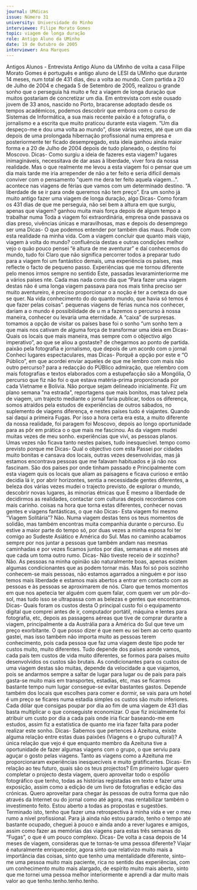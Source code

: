```yaml
---
journal: UMdicas
issue: Número 31
university: Universidade do Minho
interviewee: Filipe Morato Gomes
topic: viagem de longa duração
role: Antigo Aluno da UMinho
date: 19 de Outubro de 2005
interviewer: Ana Marques
---
```

Antigos Alunos - Entrevista
Antigo Aluno da UMinho de volta a casa
Filipe Morato Gomes é português e antigo
aluno de LESI da UMinho que durante 14
meses, num total de 431 dias, deu a volta ao
mundo. Com partida a 20 de Julho de 2004 e
chegada 5 de Setembro de 2005, realizou o
grande sonho que o perseguia há muito e fez a
viagem de longa duração que muitos
gostariam de concretizar um dia.
Em entrevista com este ousado jovem de 33 anos, nascido no Porto, bracarense adoptado desde os tempos académicos, podemos descobrir
que embora com o curso de Sistemas de Informática, a sua mais recente paixão é a fotografia, o jornalismo e a escrita que muito praticou
durante esta viagem.
“Um dia despeço-me e dou uma volta ao mundo", disse várias vezes, até que um dia depois de uma prolongada hibernação profissional
numa empresa e posteriormente ter ficado desempregado, esta ideia ganhou ainda maior forma e a 20 de Julho de 2004 depois de tudo
planeado, o destino foi Moscovo.
Dicas- Como surgiu a ideia de
fazeres esta viagem?
lugares inimagináveis, necessitava de
dar asas à liberdade, viver fora da
nossa realidade. Mas o que realmente
me levou a esta viagem foi o pensar
que um dia mais tarde me iria
arrepender de não a ter feito e seria
difícil demais conviver com o
pensamento "quem me dera ter feito
aquela viagem...".
acontece nas viagens de férias que
vamos com um determinado destino.
“A liberdade de se ir para onde
queremos não tem preço”.
Era um sonho já muito antigo fazer
uma viagem de longa duração, algo
Dicas- Como foram os 431 dias de
que me perseguia, não sei bem a
altura em que surgiu, apenas que
viagem?
ganhou muita mais força depois de
algum tempo a trabalhar numa
Toda a viagem foi extraordinária,
empresa onde passava os dias preso,
vivências únicas e maravilhosas, mas
e depois do desemprego ser uma
Dicas- O que podemos entender por
também dias maus. Pode com esta
realidade na minha vida. Com a
viagem concluir que quanto mais viajo,
viagem à volta do mundo?
confluência destas e outras condições
melhor vejo o quão pouco
pensei “é altura de me aventurar” e daí
conhecemos do mundo, tudo foi
Claro que não significa percorrer todos
a preparar tudo para a viagem foi um
fantástico demais, uma experiência
os países, mas reflecte o facto de
pequeno passo. Experiências
que me tornou diferente pelo menos
irmos sempre no sentido Este,
passadas levaraminteriorme
me a vários países
nte. Cada
mas nada como
dia que
“Para fazer uma viagem destas não é
uma longa viagem
passava
para
nos
mais tinha
preciso ser muito aventureiro, é preciso
proporcionar o
a noção
é ter a certeza do que se quer. Na vida
conhecimento do
do quanto
mundo, que
havia
só temos é que fazer pelas coisas”.
pequenas viagens
de férias nunca nos
conhecer,
dariam
a
o mundo é
possibilidade de
u m a
fazemos o percurso à nossa maneira,
conhecer ou levaria uma eternidade. A
“caixa” de surpresas.
tomamos a opção de visitar os países
base foi o sonho “um sonho tem a
que mais nos cativam de alguma
força de transformar uma ideia em
Dicas- Quais os locais que mais
maneira, mas sempre com o objectivo
algo imperativo”, ao que se aliou a
gostaste?
de chegarmos ao ponto de partida.
paixão pela fotografia e jornalismo,
que depois de um acordo com o jornal
Conheci lugares espectaculares, mas
Dicas- Porquê a opção por este e
“O Público”, em que acordei enviar
aqueles de que me lembro com mais
não outro percurso?
para a redacção do PÚBlico
admiração, que relembro com mais
fotografias e textos elaborados com a
estupefacção são a Mongólia,
O percurso que fiz não foi o que estava
matéria-prima proporcionada por cada
Vietname e Bolívia. Não porque sejam
delineado inicialmente. Fiz um plano
semana "na estrada", reportagens que
mais bonitos, mas talvez pela
de viagem, um trajecto mediante
o jornal faria publicar, todos os
diferença, somos atraídos pela
estudos
de experiências de outros
sábados, no suplemento de viagens
diferença, e nestes países tudo é
viajantes. Quando saí daqui a primeira
Fugas. Por isso a hora certa era esta, a
muito diferente da nossa realidade, foi
paragem
foi Moscovo, depois ao longo
oportunidade para as pôr em prática o
o que mais me fascinou. As
da viagem mudei muitas vezes de
meu sonho.
experiências que vivi, as pessoas
planos. Umas vezes não ficava tanto
nestes países, tudo inesquecível.
tempo como previsto porque me
Dicas- Qual o objectivo com esta
Passei por cidades muito bonitas e
cansava dos locais, outras vezes
desenvolvidas, mas já estamos
encontrava pessoas que me falavam
habituados e já não nos fascinam. São
dos países por onde tinham passado e
Principalmente com esta viagem quis
os locais que aliam as paisagens e
ficava curioso e então decidia lá ir, por
abrir horizontes, sentia a necessidade
gentes diferentes, a beleza dos
várias vezes mudei o trajecto previsto.
de explorar o mundo, descobrir novas
lugares, às minorias étnicas que
È mesmo a liberdade de decidirmos as
realidades, contactar com culturas
depois recordamos com mais carinho.
coisas na hora que torna estas
diferentes, conhecer novas gentes e
viagens fantásticas, o que não
Dicas- Esta viagem foi mesmo
“Viagem Solitária”?
Não. Numa viagem destas tens os
teus momentos de solidão, mas
também encontras muita companhia
durante o percurso. Eu estive a maior
parte do tempo só, por duas vezes a
minha esposa foi ter comigo ao
Sudeste Asiático e América do Sul.
Mas no caminho acabamos sempre
por nos juntar a pessoas que também
andam nas mesmas caminhadas e por
vezes ficamos juntos por dias,
semanas e até meses até que cada
um toma outro rumo.
Dicas- Não tiveste receio de ir
sozinho?
Não. As pessoas na minha opinião são
naturalmente boas, apenas existem
algumas condicionantes que as podem
tornar más. Mas foi só pois sozinho
conhecem-se mais pessoas, não
estamos agarrados a ninguém e por isso
temos mais liberdade e estamos mais
abertos a entrar em contacto com as
pessoas e às pessoas se aproximarem
de nós. Claro que temos momentos em
que nos apetecia ter alguém com quem
falar, com quem ver um pôr-do-sol, mas
tudo isso se ultrapassa com as belezas e
gentes que encontramos.
Dicas- Quais foram os custos desta
O principal custo foi o equipamento
digital que comprei antes de ir,
computador portátil, máquina e lentes
para fotografia, etc, depois as
passagens aéreas que tive de comprar
durante a viagem, principalmente a da
Austrália para a América do Sul que teve
um preço exorbitante.
O que posso dizer é que nem eu sei bem
ao certo quanto gastei, mas isso também
não importa muito as pessoas terem
conhecimento, pois cada pessoa que faz
uma viagem deste tipo pode ter custos
muito, muito diferentes. Tudo depende
dos países aonde vamos, cada país tem
custos de vida muito diferentes, se
formos para países muito desenvolvidos
os custos são brutais. As condicionantes
para os custos de uma viagem destas
são muitas, depende da velocidade a
que viajamos, pois se andarmos sempre
a saltar de lugar para lugar ou de país
para país gasta-se muito mais em
transportes, estadias, etc, mas se
ficarmos bastante tempo num lugar
consegue-se evitar bastantes gastos.
Depende também dos locais que
escolhes para comer e dormir, se vais
para um hotel é um preço se ficares
numa estadia simples os custos são
muito inferiores. Cada dólar que
consigas poupar por dia ao fim de uma
viagem de 431 dias basta multiplicar o
que conseguiste economizar.
O que fiz inicialmente foi atribuir um
custo por dia a cada país onde iria ficar
baseando-me em estudos, assim fiz a
estatística de quanto me iria fazer falta
para poder realizar este sonho.
Dicas- Sabemos que pertences à
Azeituna, existe alguma relação entre
estas duas paixões (Viagens e o
grupo cultural)?
A única relação que vejo é que enquanto
membro da Azeituna tive a oportunidade
de fazer algumas viagens com o grupo, o
que serviu para aguçar o gosto pelas
viagens. Tanto as viagens como a
Azeituna me proporcionaram
experiências inesquecíveis e muito
gratificantes.
Dicas- Em relação ao teu futuro, quais
são os teus projectos?
Em primeiro lugar quero completar o
projecto desta viagem, quero aproveitar
todo o espólio fotográfico que tenho,
todas as histórias registadas em texto e
fazer uma exposição, assim como a
edição de um livro de fotografias e
edição das crónicas. Quero aproveitar
para chegar às pessoas de outra forma
que não através da Internet ou do jornal
como até agora, mas rentabilizar
também o investimento feito. Estou
aberto a todas as propostas e
sugestões.
Terminado isto, tenho que fazer uma
retrospectiva à minha vida e ver o meu
rumo a nível profissional. Para já ainda
não estou parado, tenho o tempo até
bastante ocupado, cheguei à pouco e
ainda ando a rever lugares e amigos,
assim como fazer as memórias das
viagens para estas três semanas do
“Fugas”, o que é um pouco complexo.
Dicas- De volta a casa depois de 14
meses de viagem, consideras que te
tornas-te uma pessoa diferente?
Viajar é naturalmente enriquecedor,
agora sinto que relativizo muito mais a
importância das coisas, sinto que tenho
uma mentalidade diferente, sinto-me
uma pessoa muito mais paciente, rica
no sentido das experiências, com um
conhecimento muito mais alargado, de
espírito muito mais aberto, sinto que me
tornei uma pessoa melhor interiormente
e aprendi a dar muito mais valor ao que
tenho.tenho.tenho.tenho.